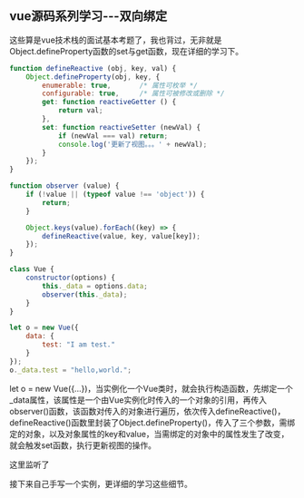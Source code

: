## vue源码系列学习---双向绑定

这些算是vue技术栈的面试基本考题了，我也背过，无非就是Object.defineProperty函数的set与get函数，现在详细的学习下。

```JavaScript
function defineReactive (obj, key, val) {
    Object.defineProperty(obj, key, {
        enumerable: true,       /* 属性可枚举 */
        configurable: true,     /* 属性可被修改或删除 */
        get: function reactiveGetter () {
            return val;        
        },
        set: function reactiveSetter (newVal) {
            if (newVal === val) return;
            console.log('更新了视图。。。' + newVal);
        }
    });
}

function observer (value) {
    if (!value || (typeof value !== 'object')) {
        return;
    }

    Object.keys(value).forEach((key) => {
        defineReactive(value, key, value[key]);
    });
}

class Vue {
    constructor(options) {
        this._data = options.data;
        observer(this._data);
    }
}

let o = new Vue({
    data: {
        test: "I am test."
    }
});
o._data.test = "hello,world.";

```

let o  = new Vue({...})，当实例化一个Vue类时，就会执行构造函数，先绑定一个_data属性，该属性是一个由Vue实例化时传入的一个对象的引用，再传入observer()函数，该函数对传入的对象进行遍历，依次传入defineReactive()，defineReactive()函数里封装了Object.defineProperty()，传入了三个参数，需绑定的对象，以及对象属性的key和value，当需绑定的对象中的属性发生了改变，就会触发set函数，执行更新视图的操作。

这里监听了





接下来自己手写一个实例，更详细的学习这些细节。